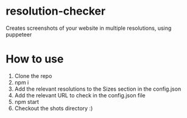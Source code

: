 # resolution-checker
Creates screenshots of your website in multiple resolutions, using puppeteer

# How to use
1. Clone the repo
2. npm i
3. Add the relevant resolutions to the Sizes section in the config.json 
4. Add the relevant URL to check in the config.json file
5. npm start
6. Checkout the shots directory :)
